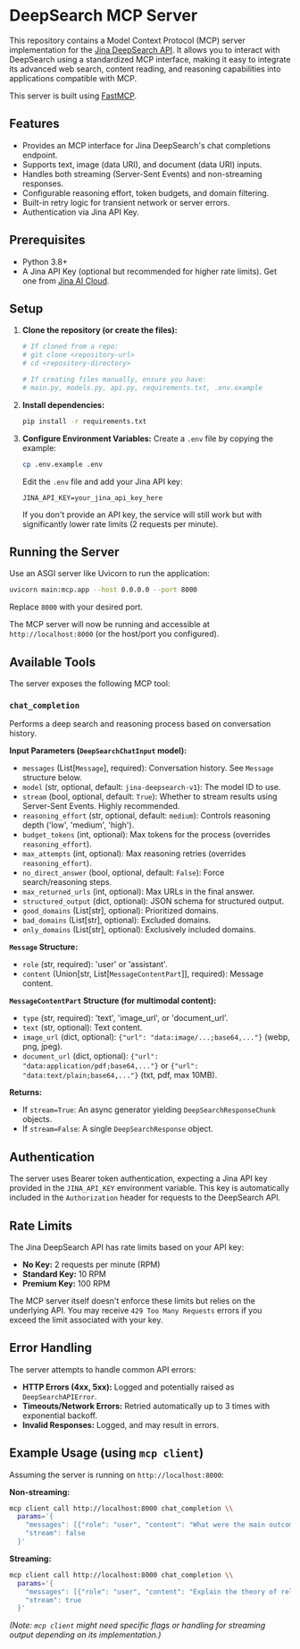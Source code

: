 # DeepSearch MCP Server

This repository contains a Model Context Protocol (MCP) server implementation for the [Jina DeepSearch API](https://jina.ai/deepsearch/). It allows you to interact with DeepSearch using a standardized MCP interface, making it easy to integrate its advanced web search, content reading, and reasoning capabilities into applications compatible with MCP.

This server is built using [FastMCP](https://github.com/your-repo/fastmcp). <!-- Replace with actual FastMCP link if available -->

## Features

*   Provides an MCP interface for Jina DeepSearch's chat completions endpoint.
*   Supports text, image (data URI), and document (data URI) inputs.
*   Handles both streaming (Server-Sent Events) and non-streaming responses.
*   Configurable reasoning effort, token budgets, and domain filtering.
*   Built-in retry logic for transient network or server errors.
*   Authentication via Jina API Key.

## Prerequisites

*   Python 3.8+
*   A Jina API Key (optional but recommended for higher rate limits). Get one from [Jina AI Cloud](https://jina.ai/cloud/).

## Setup

1.  **Clone the repository (or create the files):**
    ```bash
    # If cloned from a repo:
    # git clone <repository-url>
    # cd <repository-directory>

    # If creating files manually, ensure you have:
    # main.py, models.py, api.py, requirements.txt, .env.example
    ```

2.  **Install dependencies:**
    ```bash
    pip install -r requirements.txt
    ```

3.  **Configure Environment Variables:**
    Create a `.env` file by copying the example:
    ```bash
    cp .env.example .env
    ```
    Edit the `.env` file and add your Jina API key:
    ```
    JINA_API_KEY=your_jina_api_key_here
    ```
    If you don't provide an API key, the service will still work but with significantly lower rate limits (2 requests per minute).

## Running the Server

Use an ASGI server like Uvicorn to run the application:

```bash
uvicorn main:mcp.app --host 0.0.0.0 --port 8000
```

Replace `8000` with your desired port.

The MCP server will now be running and accessible at `http://localhost:8000` (or the host/port you configured).

## Available Tools

The server exposes the following MCP tool:

### `chat_completion`

Performs a deep search and reasoning process based on conversation history.

**Input Parameters (`DeepSearchChatInput` model):**

*   `messages` (List[`Message`], required): Conversation history. See `Message` structure below.
*   `model` (str, optional, default: `jina-deepsearch-v1`): The model ID to use.
*   `stream` (bool, optional, default: `True`): Whether to stream results using Server-Sent Events. Highly recommended.
*   `reasoning_effort` (str, optional, default: `medium`): Controls reasoning depth ('low', 'medium', 'high').
*   `budget_tokens` (int, optional): Max tokens for the process (overrides `reasoning_effort`).
*   `max_attempts` (int, optional): Max reasoning retries (overrides `reasoning_effort`).
*   `no_direct_answer` (bool, optional, default: `False`): Force search/reasoning steps.
*   `max_returned_urls` (int, optional): Max URLs in the final answer.
*   `structured_output` (dict, optional): JSON schema for structured output.
*   `good_domains` (List[str], optional): Prioritized domains.
*   `bad_domains` (List[str], optional): Excluded domains.
*   `only_domains` (List[str], optional): Exclusively included domains.

**`Message` Structure:**

*   `role` (str, required): 'user' or 'assistant'.
*   `content` (Union[str, List[`MessageContentPart`]], required): Message content.

**`MessageContentPart` Structure (for multimodal content):**

*   `type` (str, required): 'text', 'image_url', or 'document_url'.
*   `text` (str, optional): Text content.
*   `image_url` (dict, optional): `{"url": "data:image/...;base64,..."}` (webp, png, jpeg).
*   `document_url` (dict, optional): `{"url": "data:application/pdf;base64,..."}` or `{"url": "data:text/plain;base64,..."}` (txt, pdf, max 10MB).

**Returns:**

*   If `stream=True`: An async generator yielding `DeepSearchResponseChunk` objects.
*   If `stream=False`: A single `DeepSearchResponse` object.

## Authentication

The server uses Bearer token authentication, expecting a Jina API key provided in the `JINA_API_KEY` environment variable. This key is automatically included in the `Authorization` header for requests to the DeepSearch API.

## Rate Limits

The Jina DeepSearch API has rate limits based on your API key:

*   **No Key:** 2 requests per minute (RPM)
*   **Standard Key:** 10 RPM
*   **Premium Key:** 100 RPM

The MCP server itself doesn't enforce these limits but relies on the underlying API. You may receive `429 Too Many Requests` errors if you exceed the limit associated with your key.

## Error Handling

The server attempts to handle common API errors:

*   **HTTP Errors (4xx, 5xx):** Logged and potentially raised as `DeepSearchAPIError`.
*   **Timeouts/Network Errors:** Retried automatically up to 3 times with exponential backoff.
*   **Invalid Responses:** Logged, and may result in errors.

## Example Usage (using `mcp client`)

Assuming the server is running on `http://localhost:8000`:

**Non-streaming:**

```bash
mcp client call http://localhost:8000 chat_completion \\
  params='{
    "messages": [{"role": "user", "content": "What were the main outcomes of the COP28 conference?"}],
    "stream": false
  }'
```

**Streaming:**

```bash
mcp client call http://localhost:8000 chat_completion \\
  params='{
    "messages": [{"role": "user", "content": "Explain the theory of relativity simply."}],
    "stream": true
  }'
```

*(Note: `mcp client` might need specific flags or handling for streaming output depending on its implementation.)*
